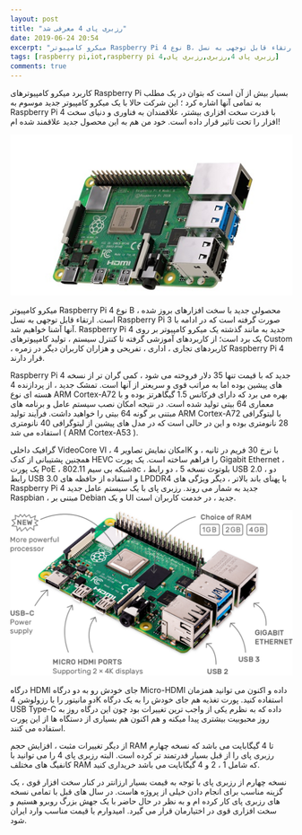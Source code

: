 ```yaml
---
layout: post
title: "رزبری پای 4 معرفی شد"
date: 2019-06-24 20:54
excerpt: "میکرو کامپیوتر Raspberry Pi 4 نوع B، محصولی جدید با سخت افزارهای بروز شده است. ارتقاء قابل توجهی به نسل Raspberry Pi 3 صورت گرفته است که در ادامه با آنها آشنا خواهیم شد."
tags: [raspberry pi,iot,raspberry pi 4,رزبری پای 4,رزبری,رزبری پای]
comments: true
---
```

کاربرد میکرو کامپیوترهای Raspberry Pi بسیار بیش از آن است که بتوان در یک مطلب به تمامی آنها اشاره کرد ؛ این شرکت حالا با یک میکرو کامپیوتر جدید موسوم به Raspberry Pi 4 با قدرت سخت افزاری بیشتر، علاقمندان به فناوری و دنیای سخت افزار را تحت تاثیر قرار داده است. خود من هم به این محصول جدید علاقمند شده ام!

![raspberry pi 4](/assets/img/posts/37.jpg)

میکرو کامپیوتر Raspberry Pi 4 نوع B ، محصولی جدید با سخت افزارهای بروز شده است. ارتقاء قابل توجهی به نسل Raspberry Pi 3 صورت گرفته است که در ادامه با آنها آشنا خواهیم شد. Raspberry Pi 4 جدید به مانند گذشته یک میکرو کامپیوتر بر روی یک برد است؛ از کاربردهای آموزشی گرفته تا کنترل سیستم ، تولید کامپیوترهای Custom ، کاربردهای تجاری ، اداری ، تفریحی و هزاران کاربران دیگر در زمره Raspberry Pi 4 قرار دارند.

Raspberry Pi 4 جدید که با قیمت تنها 35 دلار فروخته می شود ، کمی گران تر از نسخه های پیشین بوده اما به مراتب قوی و سریعتر از آنها است. تمشک جدید ، از پردازنده 4 هسته ای نوع ARM Cortex-A72 بهره می برد که دارای فرکانس 1.5 گیگاهرتز بوده و با معماری 64 بیتی تولید شده است. در نتیجه امکان نصب سیستم عامل و برنامه های مبتنی بر گونه 64 بیتی را خواهید داشت. فرآیند تولید ARM Cortex-A72 با لیتوگرافی 28 نانومتری بوده و این در حالی است که در مدل های پیشین از لیتوگرافی 40 نانومتری استفاده می شد ( ARM Cortex-A53 ).

گرافیک داخلی VideoCore VI ، امکان نمایش تصاویر 4K با نرخ 30 فریم در ثانیه ، و همچنین پشتیبانی از کدک HEVC را فراهم ساخته است. یک پورت Gigabit Ethernet ، یک پورت PoE ، شبکه بی سیم 802.11ac ، بلوتوث نسخه 5 ، دو رابط USB 2.0 ، دو رابط USB 3.0 و استفاده از حافظه های LPDDR4 با پهنای باند بالاتر ، دیگر ویژگی های Raspberry Pi 4 جدید به شمار می روند. رزبری پای با یک سیستم عامل جدید Raspbian ، مبتنی بر Debian و یک UI جدید ، در خدمت کاربران است.

![raspberry pi 4](/assets/img/posts/38.png)

درگاه HDMI جای خودش رو به دو درگاه Micro-HDMI داده و اکنون می توانید همزمان دو مانیتور را با رزولوشن 4K استفاده کنید. پورت تغذیه هم جای خودش را به یک درگاه USB Type-C داده که به نظرم یکی از واجب ترین تغییرات بود چون این درگاه روز به روز محبوبیت بیشتری پیدا میکنه و هم اکنون هم بسیاری از دستگاه ها از این پورت استفاده می کنند.

از دیگر تغییرات مثبت ، افزایش حجم RAM تا 4 گیگابایت می باشد که نسخه چهارم رزبری پای را از قبل بسیار قدرتمند تر کرده است. البته رزبری پای 4 را می توانید با کانفیگ های مختلف RAM که شامل 1 ، 2 و 4 گیگابایت می باشد خریداری کنید.

نسخه چهارم از رزبری پای با توجه به قیمت بسیار ارزانتر در کنار سخت افزار قوی ، یک گزینه مناسب برای انجام دادن خیلی از پروژه هاست. در سال های قبل با تمامی نسخه های رزبری پای کار کرده ام و به نظر در حال حاضر با یک جهش بزرگ روبرو هستیم و سخت افزاری قوی در اختیارمان قرار می گیرد. امیدوارم با قیمت مناسب وارد ایران شود.

